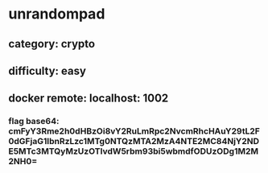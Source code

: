 # unrandompad

## category: crypto

## difficulty: easy

## docker remote: localhost: 1002

### flag base64: cmFyY3Rme2h0dHBzOi8vY2RuLmRpc2NvcmRhcHAuY29tL2F0dGFjaG1lbnRzLzc1MTg0NTQzMTA2MzA4NTE2MC84NjY2NDE5MTc3MTQyMzUzOTIvdW5rbm93bi5wbmdfODUzODg1M2M2NH0=
